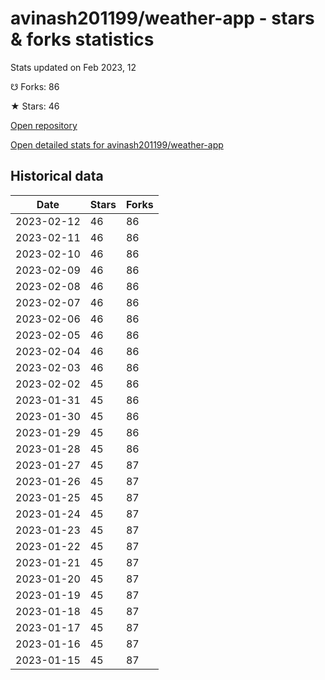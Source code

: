 # avinash201199/weather-app - stars & forks statistics

Stats updated on Feb 2023, 12

☋ Forks: 86

★ Stars: 46

[Open repository](https://github.com/avinash201199/weather-app)

[Open detailed stats for avinash201199/weather-app](https://reviewgithub.com/rep/avinash201199/weather-app)

## Historical data
| Date | Stars | Forks |
|------|-------|-------|
| 2023-02-12 | 46 | 86 | 
| 2023-02-11 | 46 | 86 | 
| 2023-02-10 | 46 | 86 | 
| 2023-02-09 | 46 | 86 | 
| 2023-02-08 | 46 | 86 | 
| 2023-02-07 | 46 | 86 | 
| 2023-02-06 | 46 | 86 | 
| 2023-02-05 | 46 | 86 | 
| 2023-02-04 | 46 | 86 | 
| 2023-02-03 | 46 | 86 | 
| 2023-02-02 | 45 | 86 | 
| 2023-01-31 | 45 | 86 | 
| 2023-01-30 | 45 | 86 | 
| 2023-01-29 | 45 | 86 | 
| 2023-01-28 | 45 | 86 | 
| 2023-01-27 | 45 | 87 | 
| 2023-01-26 | 45 | 87 | 
| 2023-01-25 | 45 | 87 | 
| 2023-01-24 | 45 | 87 | 
| 2023-01-23 | 45 | 87 | 
| 2023-01-22 | 45 | 87 | 
| 2023-01-21 | 45 | 87 | 
| 2023-01-20 | 45 | 87 | 
| 2023-01-19 | 45 | 87 | 
| 2023-01-18 | 45 | 87 | 
| 2023-01-17 | 45 | 87 | 
| 2023-01-16 | 45 | 87 | 
| 2023-01-15 | 45 | 87 | 

